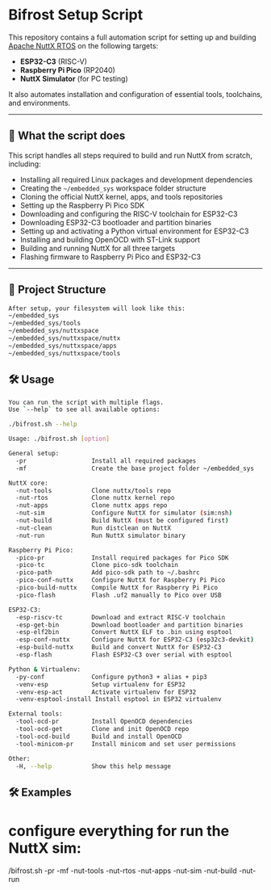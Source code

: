 # Bifrost Setup Script

This repository contains a full automation script for setting up and building [Apache NuttX RTOS](https://nuttx.apache.org/) on the following targets:

- **ESP32-C3** (RISC-V)
- **Raspberry Pi Pico** (RP2040)
- **NuttX Simulator** (for PC testing)

It also automates installation and configuration of essential tools, toolchains, and environments.

---

## 🔧 What the script does

This script handles all steps required to build and run NuttX from scratch, including:

- Installing all required Linux packages and development dependencies
- Creating the `~/embedded_sys` workspace folder structure
- Cloning the official NuttX kernel, apps, and tools repositories
- Setting up the Raspberry Pi Pico SDK
- Downloading and configuring the RISC-V toolchain for ESP32-C3
- Downloading ESP32-C3 bootloader and partition binaries
- Setting up and activating a Python virtual environment for ESP32-C3
- Installing and building OpenOCD with ST-Link support
- Building and running NuttX for all three targets
- Flashing firmware to Raspberry Pi Pico and ESP32-C3

---

## 📁 Project Structure
```bash
After setup, your filesystem will look like this:
~/embedded_sys
~/embedded_sys/tools
~/embedded_sys/nuttxspace
~/embedded_sys/nuttxspace/nuttx
~/embedded_sys/nuttxspace/apps
~/embedded_sys/nuttxspace/tools
```


## 🛠️ Usage
```bash
You can run the script with multiple flags.  
Use `--help` to see all available options:

./bifrost.sh --help

Usage: ./bifrost.sh [option]

General setup:
  -pr                  Install all required packages
  -mf                  Create the base project folder ~/embedded_sys

NuttX core:
  -nut-tools           Clone nuttx/tools repo
  -nut-rtos            Clone nuttx kernel repo
  -nut-apps            Clone nuttx apps repo
  -nut-sim             Configure NuttX for simulator (sim:nsh)
  -nut-build           Build NuttX (must be configured first)
  -nut-clean           Run distclean on NuttX
  -nut-run             Run NuttX simulator binary

Raspberry Pi Pico:
  -pico-pr             Install required packages for Pico SDK
  -pico-tc             Clone pico-sdk toolchain
  -pico-path           Add pico-sdk path to ~/.bashrc
  -pico-conf-nuttx     Configure NuttX for Raspberry Pi Pico
  -pico-build-nuttx    Compile NuttX for Raspberry Pi Pico
  -pico-flash          Flash .uf2 manually to Pico over USB

ESP32-C3:
  -esp-riscv-tc        Download and extract RISC-V toolchain
  -esp-get-bin         Download bootloader and partition binaries
  -esp-elf2bin         Convert NuttX ELF to .bin using esptool
  -esp-conf-nuttx      Configure NuttX for ESP32-C3 (esp32c3-devkit)
  -esp-build-nuttx     Build and convert NuttX for ESP32-C3
  -esp-flash           Flash ESP32-C3 over serial with esptool

Python & Virtualenv:
  -py-conf             Configure python3 + alias + pip3
  -venv-esp            Setup virtualenv for ESP32
  -venv-esp-act        Activate virtualenv for ESP32
  -venv-esptool-install Install esptool in ESP32 virtualenv

External tools:
  -tool-ocd-pr         Install OpenOCD dependencies
  -tool-ocd-get        Clone and init OpenOCD repo
  -tool-ocd-build      Build and install OpenOCD
  -tool-minicom-pr     Install minicom and set user permissions

Other:
  -H, --help           Show this help message
```



## 🛠️ Examples


# configure everything for run the NuttX sim:
/bifrost.sh -pr -mf -nut-tools -nut-rtos -nut-apps -nut-sim -nut-build -nut-run

